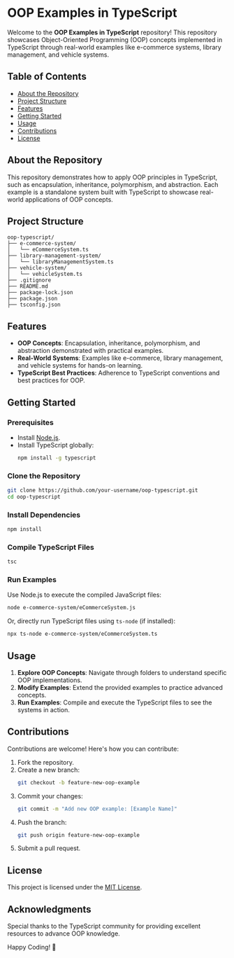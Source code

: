 # OOP Examples in TypeScript  

Welcome to the **OOP Examples in TypeScript** repository! This repository showcases Object-Oriented Programming (OOP) concepts implemented in TypeScript through real-world examples like e-commerce systems, library management, and vehicle systems.  

## Table of Contents  

- [About the Repository](#about-the-repository)  
- [Project Structure](#project-structure)  
- [Features](#features)  
- [Getting Started](#getting-started)  
- [Usage](#usage)  
- [Contributions](#contributions)  
- [License](#license)  

## About the Repository  

This repository demonstrates how to apply OOP principles in TypeScript, such as encapsulation, inheritance, polymorphism, and abstraction. Each example is a standalone system built with TypeScript to showcase real-world applications of OOP concepts.  

## Project Structure  

```plaintext  
oop-typescript/  
├── e-commerce-system/  
│   └── eCommerceSystem.ts  
├── library-management-system/  
│   └── libraryManagementSystem.ts  
├── vehicle-system/  
│   └── vehicleSystem.ts  
├── .gitignore  
├── README.md  
├── package-lock.json  
├── package.json  
├── tsconfig.json  
```  

## Features  

- **OOP Concepts**: Encapsulation, inheritance, polymorphism, and abstraction demonstrated with practical examples.  
- **Real-World Systems**: Examples like e-commerce, library management, and vehicle systems for hands-on learning.  
- **TypeScript Best Practices**: Adherence to TypeScript conventions and best practices for OOP.  

## Getting Started  

### Prerequisites  
- Install [Node.js](https://nodejs.org/).  
- Install TypeScript globally:  
  ```bash  
  npm install -g typescript  
  ```  

### Clone the Repository  
```bash  
git clone https://github.com/your-username/oop-typescript.git  
cd oop-typescript  
```  

### Install Dependencies  
```bash  
npm install  
```  

### Compile TypeScript Files  
```bash  
tsc  
```  

### Run Examples  
Use Node.js to execute the compiled JavaScript files:  
```bash  
node e-commerce-system/eCommerceSystem.js  
```  

Or, directly run TypeScript files using `ts-node` (if installed):  
```bash  
npx ts-node e-commerce-system/eCommerceSystem.ts  
```  

## Usage  

1. **Explore OOP Concepts**: Navigate through folders to understand specific OOP implementations.  
2. **Modify Examples**: Extend the provided examples to practice advanced concepts.  
3. **Run Examples**: Compile and execute the TypeScript files to see the systems in action.  

## Contributions  

Contributions are welcome! Here's how you can contribute:  

1. Fork the repository.  
2. Create a new branch:  
   ```bash  
   git checkout -b feature-new-oop-example  
   ```  
3. Commit your changes:  
   ```bash  
   git commit -m "Add new OOP example: [Example Name]"  
   ```  
4. Push the branch:  
   ```bash  
   git push origin feature-new-oop-example  
   ```  
5. Submit a pull request.  

## License  

This project is licensed under the [MIT License](LICENSE).  

## Acknowledgments  

Special thanks to the TypeScript community for providing excellent resources to advance OOP knowledge.  

Happy Coding! 🚀  